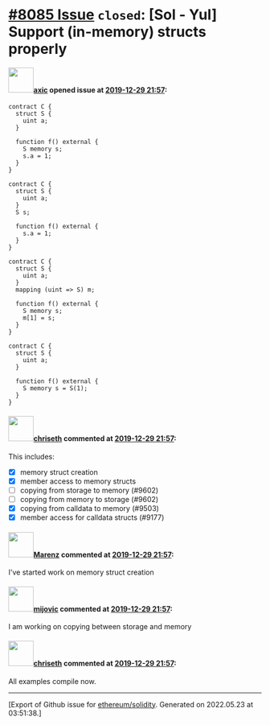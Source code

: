 # [\#8085 Issue](https://github.com/ethereum/solidity/issues/8085) `closed`: [Sol - Yul] Support (in-memory) structs properly

#### <img src="https://avatars.githubusercontent.com/u/20340?v=4" width="50">[axic](https://github.com/axic) opened issue at [2019-12-29 21:57](https://github.com/ethereum/solidity/issues/8085):

```
contract C {
  struct S {
    uint a;
  }
  
  function f() external {
    S memory s;
    s.a = 1;
  }
}
```

```
contract C {
  struct S {
    uint a;
  }
  S s;
  
  function f() external {
    s.a = 1;
  }
}
```

```
contract C {
  struct S {
    uint a;
  }
  mapping (uint => S) m;
  
  function f() external {
    S memory s;
    m[1] = s;
  }
}
```

```
contract C {
  struct S {
    uint a;
  }
  
  function f() external {
    S memory s = S(1);
  }
}
```

#### <img src="https://avatars.githubusercontent.com/u/9073706?v=4" width="50">[chriseth](https://github.com/chriseth) commented at [2019-12-29 21:57](https://github.com/ethereum/solidity/issues/8085#issuecomment-590928491):

This includes:
 - [x] memory struct creation
 - [x] member access to memory structs
 - [ ] copying from storage to memory (#9602)
 - [ ] copying from memory to storage (#9602)
 - [x] copying from calldata to memory (#9503)
 - [x] member access for calldata structs (#9177)

#### <img src="https://avatars.githubusercontent.com/u/424752?u=038e104b849efd16f076b671ef6c46af7073bfa7&v=4" width="50">[Marenz](https://github.com/Marenz) commented at [2019-12-29 21:57](https://github.com/ethereum/solidity/issues/8085#issuecomment-648850511):

I've started work on memory struct creation

#### <img src="https://avatars.githubusercontent.com/u/23421619?u=50068b46fd9aafcb2b59c0d93b9eb49692ba9c66&v=4" width="50">[mijovic](https://github.com/mijovic) commented at [2019-12-29 21:57](https://github.com/ethereum/solidity/issues/8085#issuecomment-664294998):

I am working on copying between storage and memory

#### <img src="https://avatars.githubusercontent.com/u/9073706?v=4" width="50">[chriseth](https://github.com/chriseth) commented at [2019-12-29 21:57](https://github.com/ethereum/solidity/issues/8085#issuecomment-713522979):

All examples compile now.


-------------------------------------------------------------------------------



[Export of Github issue for [ethereum/solidity](https://github.com/ethereum/solidity). Generated on 2022.05.23 at 03:51:38.]

